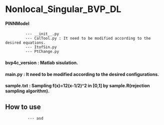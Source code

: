# Nonlocal_Singular_BVP_DL

#### PINNModel 
             --- __init__.py
             --- CalTool.py : It need to be modified according to the desired equations.
             --- ItofSin.py
             --- PtChange.py 
          
          
#### bvp4c_version : Matlab sisulation.


#### main.py : It need to be modified according to the desired configurations.


#### sample.txt : Sampling f(x)=12(x-1/2)^2 in [0,1] by sample.R(rejection sampling algorithm).



## How to use 
              --- asd

